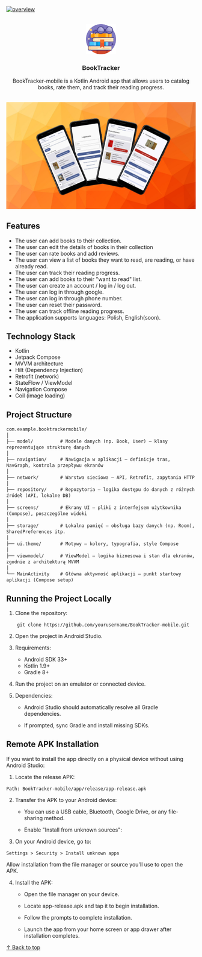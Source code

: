 <!-- back to top -->
<a name="readme-top"></a>

[![overview](https://img.shields.io/badge/BookTracker-overview-green.svg)](/README.md)

<!-- PROJECT LOGO -->
<br />
<div align="center">
  <a href="https://github.com/PrzemekTypa/BookTracker-mobile">
    <img src="app\src\main\res\drawable\book.png" alt="Logo" width="80" height="80">
  </a>

<h3 align="center">BookTracker</h3>

  <p align="center">
    BookTracker-mobile is a Kotlin Android app that allows users to catalog books, rate them, and track their reading progress.
    <br />
    <br />
  </p>
</div>

![Zrzut ekranu](images/bookTrackerMobile.jpg)


## Features

- The user can add books to their collection.
- The user can edit the details of books in their collection
- The user can rate books and add reviews.
- The user can view a list of books they want to read, are reading, or have already read.
- The user can track their reading progress.
- The user can add books to their "want to read" list.
- The user can create an account / log in / log out.
- The user can log in through google.
- The user can log in through phone number.
- The user can reset their password.
- The user can track offline reading progress.
- The application supports languages: Polish, English(soon).

## Technology Stack

- Kotlin
- Jetpack Compose
- MVVM architecture
- Hilt (Dependency Injection)
- Retrofit (network)
- StateFlow / ViewModel
- Navigation Compose
- Coil (image loading)

## Project Structure
```
com.example.booktrackermobile/
│
├── model/          # Modele danych (np. Book, User) – klasy reprezentujące strukturę danych
│
├── navigation/     # Nawigacja w aplikacji – definicje tras, NavGraph, kontrola przepływu ekranów
│
├── network/        # Warstwa sieciowa – API, Retrofit, zapytania HTTP
│
├── repository/     # Repozytoria – logika dostępu do danych z różnych źródeł (API, lokalne DB)
│
├── screens/        # Ekrany UI – pliki z interfejsem użytkownika (Compose), poszczególne widoki
│
├── storage/        # Lokalna pamięć – obsługa bazy danych (np. Room), SharedPreferences itp.
│
├── ui.theme/       # Motywy – kolory, typografia, style Compose
│
├── viewmodel/      # ViewModel – logika biznesowa i stan dla ekranów, zgodnie z architekturą MVVM
│
└── MainActivity    # Główna aktywność aplikacji – punkt startowy aplikacji (Compose setup)

```




## Running the Project Locally

1. Clone the repository:
```
    git clone https://github.com/yourusername/BookTracker-mobile.git
```
2. Open the project in Android Studio.

3. Requirements:

   - Android SDK 33+
   - Kotlin 1.9+
   - Gradle 8+

4. Run the project on an emulator or connected device.

5. Dependencies:

   - Android Studio should automatically resolve all Gradle dependencies.

   - If prompted, sync Gradle and install missing SDKs.

## Remote APK Installation

If you want to install the app directly on a physical device without using Android Studio:

1. Locate the release APK:
```
Path: BookTracker-mobile/app/release/app-release.apk
```
2. Transfer the APK to your Android device:

    - You can use a USB cable, Bluetooth, Google Drive, or any file-sharing method.

    - Enable "Install from unknown sources":

3. On your Android device, go to:

```
Settings > Security > Install unknown apps
```
Allow installation from the file manager or source you'll use to open the APK.

4. Install the APK:

    - Open the file manager on your device.

    - Locate app-release.apk and tap it to begin installation.

    - Follow the prompts to complete installation.

    - Launch the app from your home screen or app drawer after installation completes.



[↑ Back to top](#readme-top)


